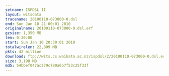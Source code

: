 ```yaml
---
setname: ISPDSL II
layout: witsdata
tracename: 20100110-073000-0.dsl
end: Sun Jan 10 21:00:01 2010
originalname: 20100110-073000-0.dsl.erf
gzsize: 1,350 MB
len: 0:30:00
start: Sun Jan 10 20:30:01 2010
totalwirelen: 22,809 MB
pkts: 42 million
download: ftp://wits.cs.waikato.ac.nz/ispdsl/2/20100110-073000-0.dsl.erf.gz
size: 3,198 MB
md5: 54bbef047ac379c780a6b7f53c25f33f
---
```

